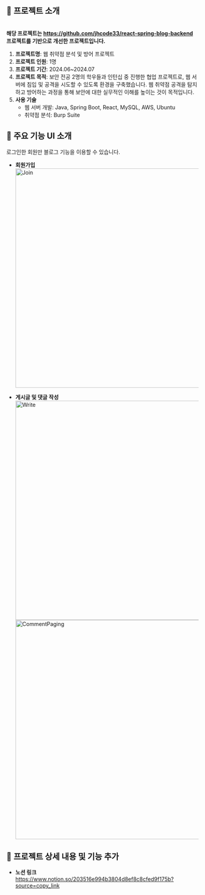 ## 📌 프로젝트 소개
<br>**해당 프로젝트는 https://github.com/jhcode33/react-spring-blog-backend 프로젝트를 기반으로 개선한 프로젝트입니다.**
1. **프로젝트명**: 웹 취약점 분석 및 방어 프로젝트
2. **프로젝트 인원**: 1명
3. **프로젝트 기간**: 2024.06~2024.07  
4. **프로젝트 목적**: 보안 전공 2명의 학우들과 인턴십 중 진행한 협업 프로젝트로, 웹 서버에 침입 및 공격을 시도할 수 있도록 환경을 구축했습니다. 웹 취약점 공격을 탐지하고 방어하는 과정을 통해 보안에 대한 실무적인 이해를 높이는 것이 목적입니다. 
5. **사용 기술**
    - 웹 서버 개발: Java, Spring Boot, React, MySQL, AWS, Ubuntu
    - 취약점 분석: Burp Suite
## 📌 주요 기능 UI 소개
로그인한 회원만 블로그 기능을 이용할 수 있습니다.
- **회원가입**<br>
      <img width="575" alt="Join" src="https://github.com/jhcode33/react-spring-blog-backend/assets/125725072/4da4830c-4c29-4f0f-b025-df6b3b29cb84"><br>

- **게시글 및 댓글 작성**<br>
    <img width="575" alt="Write" src="https://github.com/jhcode33/react-spring-blog-backend/assets/125725072/32f3b3bf-0018-4c90-b6c5-c3dc752ddf8b">
  <img width="575" alt="CommentPaging" src="https://github.com/jhcode33/react-spring-blog-backend/assets/125725072/658f15a5-4149-404d-942e-2509a564726b"><br>
## 📝 프로젝트 상세 내용 및 기능 추가 
- **노션 링크**  
  https://www.notion.so/203516e994b3804d8ef8c8cfed9f175b?source=copy_link

